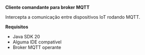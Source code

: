 **Cliente comandante para broker MQTT**

Intercepta a comunicação entre dispositivos IoT rodando MQTT.

**Requisitos**
- Java SDK 20
- Alguma IDE compatível
- Broker MQTT operante
